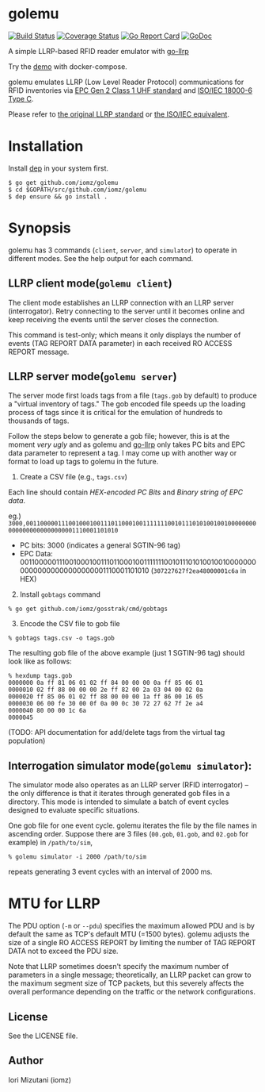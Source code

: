 # golemu

[![Build Status](https://travis-ci.org/iomz/golemu.svg?branch=master)](https://travis-ci.org/iomz/golemu)
[![Coverage Status](https://coveralls.io/repos/iomz/golemu/badge.svg?branch=master)](https://coveralls.io/github/iomz/golemu?branch=master)
[![Go Report Card](https://goreportcard.com/badge/github.com/iomz/golemu)](https://goreportcard.com/report/github.com/iomz/golemu)
[![GoDoc](https://godoc.org/github.com/iomz/golemu?status.svg)](http://godoc.org/github.com/iomz/golemu)

A simple LLRP-based RFID reader emulator with [go-llrp](https://github.com/iomz/go-llrp)

Try the [demo](https://github.com/iomz/docker-gosstrak-demo) with docker-compose.

golemu emulates LLRP (Low Level Reader Protocol) communications for RFID inventories via [EPC Gen 2 Class 1 UHF standard](https://www.gs1.org/standards/epc-rfid/uhf-air-interface-protocol) and [ISO/IEC 18000-6 Type C](https://www.iso.org/standard/59644.html).

Please refer to [the original LLRP standard](https://www.gs1.org/standards/epc-rfid/llrp/1-1-0) or [the ISO/IEC equivalent](https://www.iso.org/standard/60833.html).

# Installation

Install [dep](https://github.com/golang/dep) in your system first.

```
$ go get github.com/iomz/golemu
$ cd $GOPATH/src/github.com/iomz/golemu
$ dep ensure && go install .
```

# Synopsis

golemu has 3 commands (`client`, `server`, and `simulator`) to operate in different modes. See the help output for each command.

## LLRP client mode(`golemu client`)

The client mode establishes an LLRP connection with an LLRP server (interrogator). Retry connecting to the server until it becomes online and keep receiving the events until the server closes the connection. 

This command is test-only; which means it only displays the number of events (TAG REPORT DATA parameter) in each received RO ACCESS REPORT message.

## LLRP server mode(`golemu server`)

The server mode first loads tags from a file (`tags.gob` by default) to produce a "virtual inventory of tags." The gob encoded file speeds up the loading process of tags since it is critical for the emulation of hundreds to thousands of tags.

Follow the steps below to generate a gob file; however, this is at the moment *very ugly* and as golemu and [go-llrp](https://github.com/iomz/go-llrp) only takes PC bits and EPC data parameter to represent a tag. I may come up with another way or format to load up tags to golemu in the future.

1. Create a CSV file (e.g., `tags.csv`)

Each line should contain *HEX-encoded PC Bits* and *Binary string of EPC data*.

eg.)
`3000,001100000111001000100111011000100111111100101110101001001000000000000000000000000001110001101010`

- PC bits: 3000 (indicates a general SGTIN-96 tag)
- EPC Data: 001100000111001000100111011000100111111100101110101001001000000000000000000000000001110001101010 (`307227627f2ea48000001c6a` in HEX)
      
2. Install `gobtags` command

`% go get github.com/iomz/gosstrak/cmd/gobtags`

3. Encode the CSV file to gob file

`% gobtags tags.csv -o tags.gob`

The resulting gob file of the above example (just 1 SGTIN-96 tag) should look like as follows:
```
% hexdump tags.gob
0000000 0a ff 81 06 01 02 ff 84 00 00 00 0a ff 85 06 01
0000010 02 ff 88 00 00 00 2e ff 82 00 2a 03 04 00 02 0a
0000020 ff 85 06 01 02 ff 88 00 00 00 1a ff 86 00 16 05
0000030 06 00 fe 30 00 0f 0a 00 0c 30 72 27 62 7f 2e a4
0000040 80 00 00 1c 6a
0000045
```

(TODO: API documentation for add/delete tags from the virtual tag population)

## Interrogation simulator mode(`golemu simulator`):

The simulator mode also operates as an LLRP server (RFID interrogator) – the only difference is that it iterates through generated gob files in a directory. This mode is intended to simulate a batch of event cycles designed to evaluate specific situations.

One gob file for one event cycle. golemu iterates the file by the file names in ascending order. Suppose there are 3 files (`00.gob`, `01.gob`, and `02.gob` for example) in `/path/to/sim`,

`% golemu simulator -i 2000 /path/to/sim`

repeats generating 3 event cycles with an interval of 2000 ms.

# MTU for LLRP

The PDU option (`-m` or `--pdu`) specifies the maximum allowed PDU and is by default the same as TCP's default MTU (=1500 bytes). golemu adjusts the size of a single RO ACCESS REPORT by limiting the number of TAG REPORT DATA not to exceed the PDU size.

Note that LLRP sometimes doesn't specify the maximum number of parameters in a single message; theoretically, an LLRP packet can grow to the maximum segment size of TCP packets, but this severely affects the overall performance depending on the traffic or the network configurations.

## License

See the LICENSE file.

## Author

Iori Mizutani (iomz)
